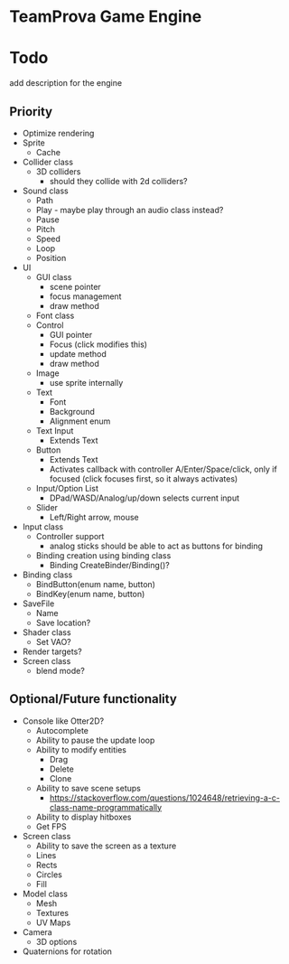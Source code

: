 # TeamProva Game Engine

# Todo

add description for the engine

## Priority
* Optimize rendering
* Sprite
    * Cache
* Collider class
    * 3D colliders
        * should they collide with 2d colliders?
* Sound class
    * Path
    * Play - maybe play through an audio class instead?
    * Pause
    * Pitch
    * Speed
    * Loop
    * Position
* UI
    * GUI class
        * scene pointer
        * focus management
        * draw method
    * Font class
    * Control
        * GUI pointer
        * Focus (click modifies this)
        * update method
        * draw method
    * Image
        * use sprite internally
    * Text
        * Font
        * Background
        * Alignment enum
    * Text Input
        * Extends Text
    * Button
        * Extends Text
        * Activates callback with controller A/Enter/Space/click, only if focused (click focuses first, so it always activates)
    * Input/Option List
        * DPad/WASD/Analog/up/down selects current input
    * Slider
        * Left/Right arrow, mouse
* Input class
    * Controller support
        * analog sticks should be able to act as buttons for binding
    * Binding creation using binding class
        * Binding CreateBinder/Binding()?
* Binding class
    * BindButton(enum name, button)
    * BindKey(enum name, button)
* SaveFile
    * Name
    * Save location?
* Shader class
    * Set VAO?
* Render targets?
* Screen class
    * blend mode?

## Optional/Future functionality
* Console like Otter2D?
    * Autocomplete
    * Ability to pause the update loop
    * Ability to modify entities
        * Drag
        * Delete
        * Clone
    * Ability to save scene setups
        * https://stackoverflow.com/questions/1024648/retrieving-a-c-class-name-programmatically
    * Ability to display hitboxes
    * Get FPS
* Screen class
    * Ability to save the screen as a texture
    * Lines
    * Rects
    * Circles
    * Fill
* Model class
    * Mesh
    * Textures
    * UV Maps
* Camera
    * 3D options
* Quaternions for rotation